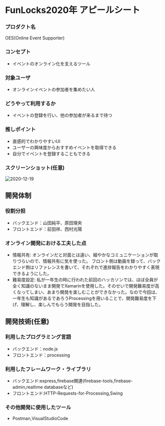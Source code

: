 # FunLocks2020年 アピールシート

### プロダクト名
OES(Online Event Supporter)

### コンセプト
- イベントのオンライン化を支えるツール

### 対象ユーザ
- オンラインイベントの参加者を集めたい人

### どうやって利用するか
- イベントの登録を行い、他の参加者が来るまで待つ

### 推しポイント
- 直感的でわかりやすいUI
- ユーザーの興味度からおすすめイベントを取得できる
- 自分でイベントを登録することもできる

### スクリーンショット(任意)
![2020-12-19](https://user-images.githubusercontent.com/53861709/102676774-7c5fce80-41e2-11eb-904f-c88d17fc1f67.png)

## 開発体制
### 役割分担
- バックエンド：山田純平、原田理央
- フロントエンド：前田祥、西村光陽

### オンライン開発における工夫した点
- 情報共有:
オンラインだと対面とは違い、細やかなコミュニケーションが取りづらいので、情報共有に気を使った。
フロント側は動画を録って、バックエンド側はリファレンスを書いて、それぞれで進捗報告をわかりやすく表現できるようにした。
- 難易度設定:
私が一年生の時に行われた前回のハッカソンでは、ほぼ全員が全く知識のないまま開発でXamarinを使用した。そのせいで開発難易度が高くなってしまい、あまり開発を楽しむことができなかった。なので今回は、一年生も知識があるであろうProcessingを用いることで、開発難易度を下げ、理解し、楽しんでもらう開発を目指した。

## 開発技術(任意)
### 利用したプログラミング言語
- バックエンド：node.js
- フロントエンド：processing

### 利用したフレームワーク・ライブラリ
- バックエンド:express,firebase関連(firebase-tools,firebase-admin,realtime databaseなど)
- フロントエンド:HTTP-Requests-for-Processing,Swing

### その他開発に使用したツール
- Postman,VisualStudioCode
